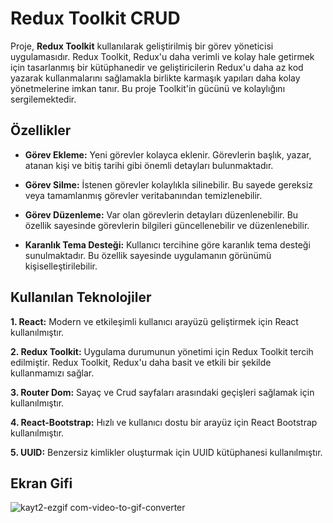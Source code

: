 # Redux Toolkit CRUD

Proje, **Redux Toolkit** kullanılarak geliştirilmiş bir görev yöneticisi uygulamasıdır. Redux Toolkit, Redux'u daha verimli ve kolay hale getirmek için tasarlanmış bir kütüphanedir ve geliştiricilerin Redux'u daha az kod yazarak kullanmalarını sağlamakla birlikte karmaşık yapıları daha kolay yönetmelerine imkan tanır. Bu proje Toolkit'in gücünü ve kolaylığını sergilemektedir. 

## Özellikler

* **Görev Ekleme:** Yeni görevler kolayca eklenir. Görevlerin başlık, yazar, atanan kişi ve bitiş tarihi gibi önemli detayları bulunmaktadır.

* **Görev Silme:** İstenen görevler kolaylıkla silinebilir. Bu sayede gereksiz veya tamamlanmış görevler veritabanından temizlenebilir.

* **Görev Düzenleme:** Var olan görevlerin detayları düzenlenebilir. Bu özellik sayesinde görevlerin bilgileri güncellenebilir ve düzenlenebilir.

* **Karanlık Tema Desteği:** Kullanıcı tercihine göre karanlık tema desteği sunulmaktadır. Bu özellik sayesinde uygulamanın görünümü kişiselleştirilebilir.

## Kullanılan Teknolojiler

**1. React:** Modern ve etkileşimli kullanıcı arayüzü geliştirmek için React kullanılmıştır.
   
**2. Redux Toolkit:** Uygulama durumunun yönetimi için Redux Toolkit tercih edilmiştir. Redux Toolkit, Redux'u daha basit ve etkili bir şekilde kullanmamızı sağlar.

**3. Router Dom:** Sayaç ve Crud sayfaları arasındaki geçişleri sağlamak için kullanılmıştır.
   
**4. React-Bootstrap:** Hızlı ve kullanıcı dostu bir arayüz için React Bootstrap kullanılmıştır.
   
**5. UUID:** Benzersiz kimlikler oluşturmak için UUID kütüphanesi kullanılmıştır.

## Ekran Gifi

![kayt2-ezgif com-video-to-gif-converter](https://github.com/serhatakhan/ReduxToolkit-Crud/assets/147662915/c0a32959-91e7-45c3-aae6-3135ba6abeb0)


